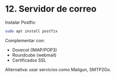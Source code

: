 # 12. Servidor de correo

Instalar Postfix:
```bash
sudo apt install postfix
```

Complementar con:
- Dovecot (IMAP/POP3)
- Roundcube (webmail)
- Certificados SSL

Alternativa: usar servicios como Mailgun, SMTP2Go.

